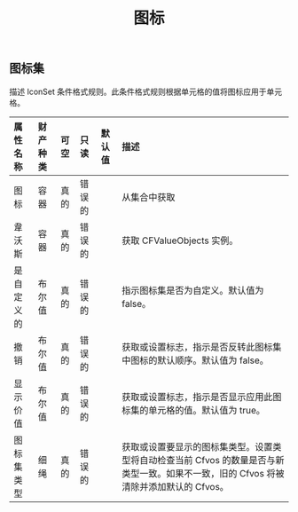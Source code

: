 ﻿---
title: 图标
second_title: Aspose.Cells Cloud Documen
type: docs
url: /zh/specification/model/iconset/
description: Aspose.Cells 云模型规范：IconSet。轻松处理 Excel 和其他电子表格文档，具有打开、生成、编辑、拆分、合并、比较和转换等功能
kwords: Excel, Office, 电子表格, Cloud REST API, IconSet
weight: 50
---
## **图标集**

描述 IconSet 条件格式规则。此条件格式规则根据单元格的值将图标应用于单元格。

|属性名称|财产种类|可空|只读|默认值|描述|
|:- |:- |:- |:- |:- |:- |
|图标|容器|真的|错误的||从集合中获取|
|韋沃斯|容器|真的|错误的||获取 CFValueObjects 实例。|
|是自定义的|布尔值|真的|错误的||指示图标集是否为自定义。默认值为 false。|
|撤销|布尔值|真的|错误的||获取或设置标志，指示是否反转此图标集中图标的默认顺序。默认值为 false。|
|显示价值|布尔值|真的|错误的||获取或设置标志，指示是否显示应用此图标集的单元格的值。默认值为 true。|
|图标集类型|细绳|真的|错误的||获取或设置要显示的图标集类型。设置类型将自动检查当前 Cfvos 的数量是否与新类型一致。如果不一致，旧的 Cfvos 将被清除并添加默认的 Cfvos。|

